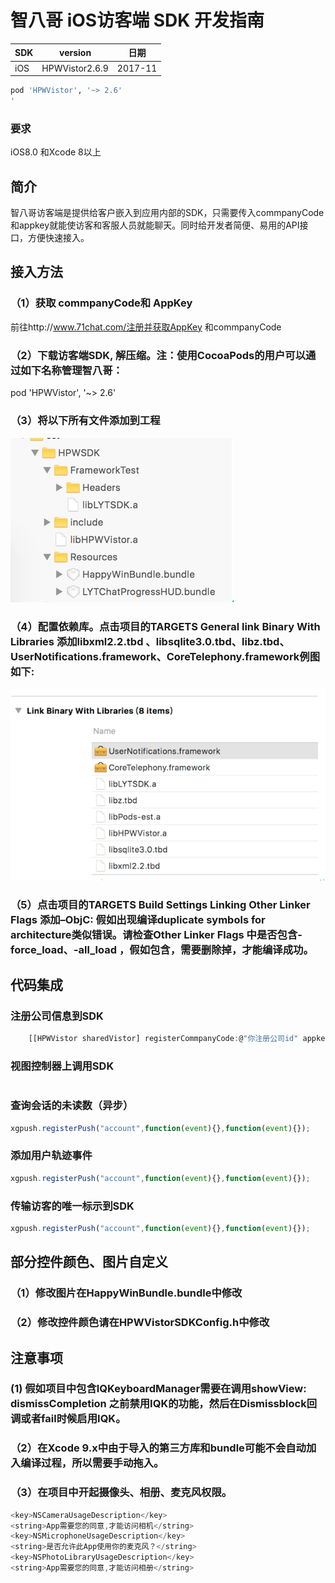 # 智八哥 iOS访客端 SDK 开发指南

SDK     | version | 日期
------- | ------------------|---------
iOS     | HPWVistor2.6.9 | 2017-11
```ruby
pod 'HPWVistor', '~> 2.6'
'
```
### 要求
iOS8.0 和Xcode 8以上
## 简介
智八哥访客端是提供给客户嵌入到应用内部的SDK，只需要传入commpanyCode和appkey就能使访客和客服人员就能聊天。同时给开发者简便、易用的API接口，方便快速接入。
## 接入方法
### （1）获取 commpanyCode和 AppKey
前往http://www.71chat.com/注册并获取AppKey 和commpanyCode
### （2）下载访客端SDK, 解压缩。注：使用CocoaPods的用户可以通过如下名称管理智八哥：
pod 'HPWVistor', '~> 2.6'
### （3）将以下所有文件添加到工程
![配置图1](data/1.png)

### （4）配置依赖库。点击项目的TARGETS  General link Binary With Libraries 添加libxml2.2.tbd 、libsqlite3.0.tbd、libz.tbd、UserNotifications.framework、CoreTelephony.framework例图如下:
![配置图1](data/2.png)
### （5）点击项目的TARGETS  Build Settings  Linking  Other Linker Flags 添加–ObjC:   假如出现编译duplicate symbols for architecture类似错误。请检查Other Linker Flags 中是否包含-force_load、-all_load ，假如包含，需要删除掉，才能编译成功。


## 代码集成
### 注册公司信息到SDK

```js
    [[HPWVistor sharedVistor] registerCommpanyCode:@"你注册公司id" appkey:@"你配置的公司appkey" environment:HPWEnvironmentTypeRelease];
```
### 视图控制器上调用SDK

```js

```
### 查询会话的未读数（异步）

```js
xgpush.registerPush("account",function(event){},function(event){});
```
### 添加用户轨迹事件

```js
xgpush.registerPush("account",function(event){},function(event){});
```
### 传输访客的唯一标示到SDK
```js
xgpush.registerPush("account",function(event){},function(event){});
```
## 部分控件颜色、图片自定义
### （1）修改图片在HappyWinBundle.bundle中修改
###  （2）修改控件颜色请在HPWVistorSDKConfig.h中修改

## 注意事项
###  (1)  假如项目中包含IQKeyboardManager需要在调用showView: dismissCompletion 之前禁用IQK的功能，然后在Dismissblock回调或者fail时候启用IQK。
### （2）在Xcode 9.x中由于导入的第三方库和bundle可能不会自动加入编译过程，所以需要手动拖入。
### （3）在项目中开起摄像头、相册、麦克风权限。
```js
<key>NSCameraUsageDescription</key>
<string>App需要您的同意,才能访问相机</string>
<key>NSMicrophoneUsageDescription</key>
<string>是否允许此App使用你的麦克风？</string>
<key>NSPhotoLibraryUsageDescription</key>
<string>App需要您的同意,才能访问相册</string>
```
